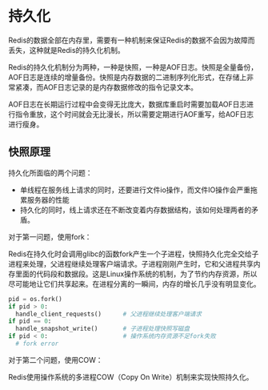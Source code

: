 # 持久化
Redis的数据全部在内存里，需要有一种机制来保证Redis的数据不会因为故障而丢失，这种就是Redis的持久化机制。

Redis的持久化机制分为两种，一种是快照，一种是AOF日志。快照是全量备份，AOF日志是连续的增量备份。快照是内存数据的二进制序列化形式，在存储上非常紧凑，而AOF日志记录的是内存数据修改的指令记录文本。

AOF日志在长期运行过程中会变得无比庞大，数据库重启时需要加载AOF日志进行指令重放，这个时间就会无比漫长，所以需要定期进行AOF重写，给AOF日志进行瘦身。

## 快照原理
持久化所面临的两个问题：
- 单线程在服务线上请求的同时，还要进行文件io操作，而文件IO操作会严重拖累服务器的性能
- 持久化的同时，线上请求还在不断改变着内存数据结构，该如何处理两者的矛盾。

对于第一问题，使用fork：

Redis在持久化时会调用glibc的函数fork产生一个子进程，快照持久化完全交给子进程来处理，父进程继续处理客户端请求。子进程刚刚产生时，它和父进程共享内存里面的代码段和数据段。这是Linux操作系统的机制，为了节约内存资源，所以尽可能地让它们共享起来。在进程分离的一瞬间，内存的增长几乎没有明显变化。

```python
pid = os.fork()
if pid > 0: 
  handle_client_requests()      # 父进程继续处理客户端请求
if pid == 0:
  handle_snapshot_write()       # 子进程处理快照写磁盘
if pid < 0:                     # 操作系统内存资源不足fork失败
  # fork error
```

对于第二个问题，使用COW：

Redis使用操作系统的多进程COW（Copy On Write）机制来实现快照持久化。

